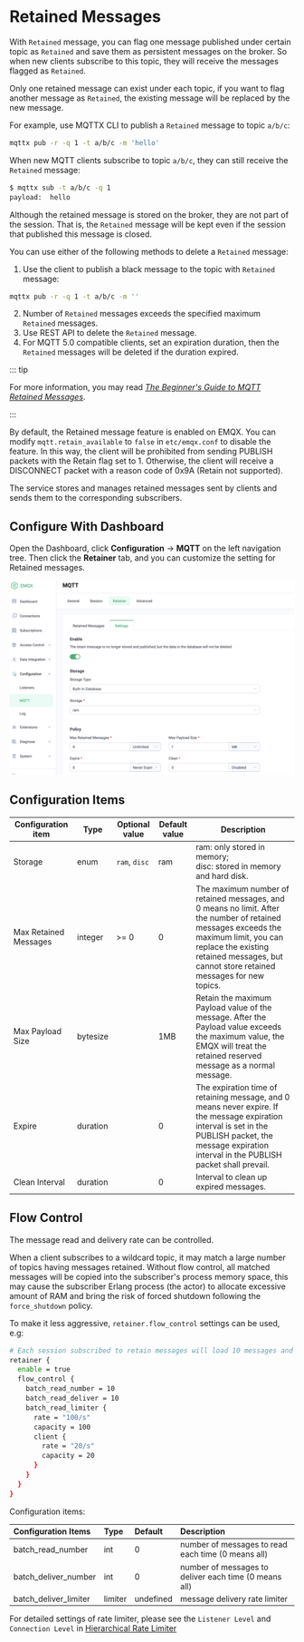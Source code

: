 # Retained Messages

With `Retained` message, you can flag one message published under certain topic as `Retained` and save them as persistent messages on the broker. So when new clients subscribe to this topic, they will receive the messages flagged as `Retained`.

Only one retained message can exist under each topic, if you want to flag another message as `Retained`, the existing message will be replaced by the new message. 

For example, use MQTTX CLI to publish a `Retained` message to topic `a/b/c`:

```bash
mqttx pub -r -q 1 -t a/b/c -m 'hello'
```

When new MQTT clients subscribe to topic `a/b/c`, they can still receive the `Retained` message:

```bash
$ mqttx sub -t a/b/c -q 1
payload:  hello
```

Although the retained message is stored on the broker, they are not part of the session. That is, the `Retained` message will be kept even if the session that published this message is closed.

You can use either of the following methods to delete a `Retained` message:

1. Use the client to publish a black message to the topic with `Retained` message:

```bash
mqttx pub -r -q 1 -t a/b/c -m ''
```

2. Number of `Retained` messages exceeds the specified maximum `Retained` messages.
3. Use REST API to delete the `Retained` message. 
4. For MQTT 5.0 compatible clients, set an expiration duration, then the `Retained` messages will be deleted if the duration expired. 

::: tip

For more information, you may read [*The Beginner's Guide to MQTT Retained Messages*](https://www.emqx.com/en/blog/mqtt5-features-retain-message).

:::

By default, the Retained message feature is enabled on EMQX. You can modify `mqtt.retain_available` to `false` in `etc/emqx.conf` to disable the feature.
In this way, the client will be prohibited from sending PUBLISH packets with the Retain flag set to 1. Otherwise, the client will receive a DISCONNECT packet with a reason code of 0x9A (Retain not supported).

The service stores and manages retained messages sent by clients and sends them to the corresponding subscribers.

## Configure With Dashboard

Open the Dashboard, click **Configuration** -> **MQTT** on the left navigation tree. Then click the **Retainer** tab, and you can customize the setting for Retained messages. 

![image](./assets/retainer_1.png)

## Configuration Items

| Configuration item       | Type  | Optional value      | Default value | Description                                               |
| ------------------------------ | -------- | ------------------------ | ------ | ------------------------------------------------------------ |
| Storage         | enum     | `ram`, `disc` | ram |ram: only stored in memory; <br /> disc: stored in memory and hard disk. |
| Max Retained Messages | integer  | \>= 0                    | 0      | The maximum number of retained messages, and 0 means no limit. After the number of retained messages exceeds the maximum limit, you can replace the existing retained messages, but cannot store retained messages for new topics. |
| Max Payload Size      | bytesize |                          | 1MB    | Retain the maximum Payload value of the message. After the Payload value exceeds the maximum value, the EMQX will treat the retained reserved message as a normal message. |
| Expire       | duration |                          | 0    | The expiration time of retaining message, and 0 means never expire. If the message expiration interval is set in the PUBLISH packet, the message expiration interval in the PUBLISH packet shall prevail. |
| Clean Interval  | duration |                          | 0    | Interval to clean up expired messages. |

## Flow Control

The message read and delivery rate can be controlled.

When a client subscribes to a wildcard topic, it may match a large number of topics having messages retained.
Without flow control, all matched messages will be copied into the subscriber's process memory space,
this may cause the subscriber Erlang process (the actor) to allocate excessive amount of RAM and bring the risk of
forced shutdown following the `force_shutdown` policy.

To make it less aggressive, `retainer.flow_control` settings can be used, e.g:

```bash
# Each session subscribed to retain messages will load 10 messages and deliver 10 messages at each time, the total delivery rate of all these sessions is limited to 100/s, and the dispatch rate of each worker process in the retained module is limited to 20/s (in most cases, it is not necessary to configure the client level)
retainer {
  enable = true
  flow_control {
    batch_read_number = 10
    batch_read_deliver = 10
    batch_read_limiter {
      rate = "100/s"
      capacity = 100
      client {
        rate = "20/s"
        capacity = 20
      }
    }
  }
}
```

Configuration items:

| Configuration Items   | Type    | Default   | Description                                           |
| :-------------------- | :------ | :-------- | :---------------------------------------------------- |
| batch_read_number     | int     | 0         | number of messages to read each time (0 means all)    |
| batch_deliver_number  | int     | 0         | number of messages to deliver each time (0 means all) |
| batch_deliver_limiter | limiter | undefined | message delivery rate limiter                         |

For detailed settings of rate limiter, please see the `Listener Level` and `Connection Level` in [Hierarchical Rate Limiter](../rate-limit/rate-limit.md)
